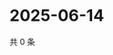 # 2025-06-14

共 0 条

<!-- BEGIN ZHIHUVIDEO -->
<!-- 最后更新时间 Sat Jun 14 2025 06:11:07 GMT+0800 (China Standard Time) -->

<!-- END ZHIHUVIDEO -->
